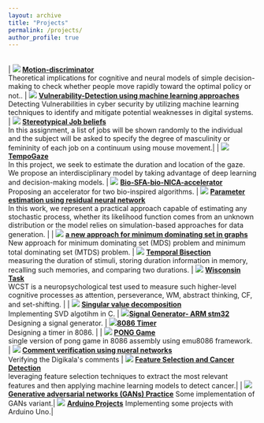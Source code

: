 ```yaml
---
layout: archive
title: "Projects"
permalink: /projects/
author_profile: true
---
```

|     |     |     |
| --- | --- | --- |



| ![](/images/motion.png) [**Motion-discriminator**](https://github.com/EbrahimiAmirHosein/Motion-discriminator) <br>Theoretical implications for cognitive and neural models of simple decision-making to check whether people move rapidly toward the optimal policy or not.. | ![](/images/vuln.png) [**Vulnerability-Detection using machine learning approaches**](https://github.com/EbrahimiAmirHosein/Vulnerability-Detection) <br> Detecting Vulnerabilities in cyber security by utilizing machine learning techniques to identify and mitigate potential weaknesses in digital systems.  | ![](/images/job.png) [**Stereotypical Job beliefs**](https://github.com/EbrahimiAmirHosein/Stereotypical-beliefs-about-jobs) <br>In this assignment, a list of jobs will be shown randomly to the individual and the subject will be asked to specify the degree of masculinity or femininity of each job on a continuum using mouse movement.|
| ![](/images/gaze.png) [**TempoGaze**](https://github.com/EbrahimiAmirHosein/TempoGaze) <br>In this project, we seek to estimate the duration and location of the gaze. We propose an interdisciplinary model by taking advantage of deep learning and decision-making models. | ![](/images/accelerator.png) [**Bio-SFA-bio-NICA-accelerator**](https://github.com/EbrahimiAmirHosein/Bio-SFA-bio-NICA-accelerator) <br> Proposing an accelerator for two bio-inspired algorithms. | ![](/images/ResNet.png) [**Parameter estimation using residual neural network**](https://github.com/EbrahimiAmirHosein/Parameter-estimation-using-residual-neural-network) <br>In this work, we represent a practical approach capable of estimating any stochastic process, whether its likelihood function comes from an unknown distribution or the model relies on simulation-based approaches for data generation. |
| ![](/images/graphs.png) [**a new approach for minimum dominating set in graphs**](https://github.com/EbrahimiAmirHosein/Distributed-algorithms-for-minimum-dominating-set) <br> New approach for minimum dominating set (MDS) problem and minimum total dominating set (MTDS) problem. | ![](/images/Temp.png) [**Temporal Bisection**](https://github.com/EbrahimiAmirHosein/Temporal-Bisection) <br>measuring the duration of stimuli, storing duration information in memory, recalling such memories, and comparing two durations. | ![](/images/winsc.png) [**Wisconsin Task**](https://github.com/EbrahimiAmirHosein/Wisconsin-Card-Sorting-Test) <br>WCST is a neuropsychological test used to measure such higher-level cognitive processes as attention, perseverance, WM, abstract thinking, CF, and set-shifting. |
| ![](/images/svd.png) [**Singular value decomposition**](https://github.com/EbrahimiAmirHosein/Singular-value-decomposition) <br>Implementing SVD algotihm in C. | ![](/images/sig.png)[**Signal Generator- ARM stm32**](https://github.com/EbrahimiAmirHosein/Signal-Generator-ARM-stm32) <br>Designing a signal generator. | ![](/images/timer.png)[**8086 Timer**](https://github.com/EbrahimiAmirHosein/8086-Timer-In-Proteus) <br> Designing a timer in 8086. |
| ![](/images/pong.png) [**PONG Game**](https://github.com/EbrahimiAmirHosein/PONG-Game-in-8086-assembly) <br>single version of pong game in 8086 assembly using emu8086 framework. | ![](/images/nn.png) [**Comment verification using nueral networks**](https://github.com/EbrahimiAmirHosein/comment_verification) <br>Verifying the Digikala's comments | ![](/images/cancer.png) [**Feature Selection and Cancer Detection**](https://github.com/EbrahimiAmirHosein/Feature-Selection-and-Cancer-Detection/tree/main) <br>leveraging feature selection techniques to extract the most relevant features and then applying machine learning models to detect cancer.|
| ![](/images/GAN.png) [**Generative adversarial networks (GANs) Practice**](https://github.com/EbrahimiAmirHosein/GAN-practice) <be> Some implementation of GANs variant.| ![](/images/Ard.png) [**Arduino Projects**](https://github.com/EbrahimiAmirHosein/arduino-exercise) <be> Implementing some projects with Arduino Uno.|
